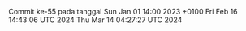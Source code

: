 Commit ke-55 pada tanggal Sun Jan 01 14:00 2023 +0100
Fri Feb 16 14:43:06 UTC 2024
Thu Mar 14 04:27:27 UTC 2024
